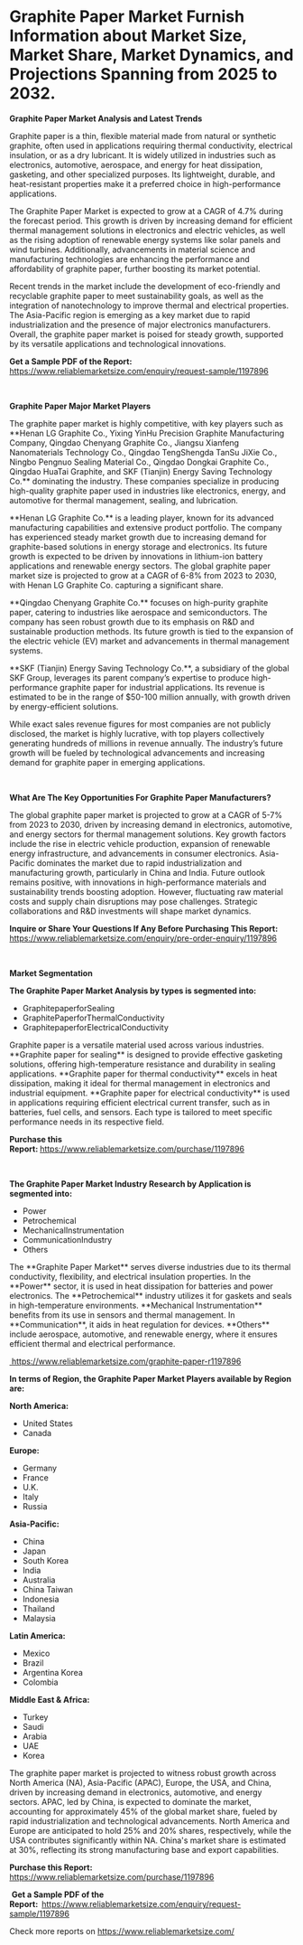 <p><h1>Graphite Paper Market Furnish Information about Market Size, Market Share, Market Dynamics, and Projections Spanning from 2025 to 2032.</h1></p><p><strong>Graphite Paper Market Analysis and Latest Trends</strong></p>
<p><p>Graphite paper is a thin, flexible material made from natural or synthetic graphite, often used in applications requiring thermal conductivity, electrical insulation, or as a dry lubricant. It is widely utilized in industries such as electronics, automotive, aerospace, and energy for heat dissipation, gasketing, and other specialized purposes. Its lightweight, durable, and heat-resistant properties make it a preferred choice in high-performance applications.</p><p>The Graphite Paper Market is expected to grow at a CAGR of 4.7% during the forecast period. This growth is driven by increasing demand for efficient thermal management solutions in electronics and electric vehicles, as well as the rising adoption of renewable energy systems like solar panels and wind turbines. Additionally, advancements in material science and manufacturing technologies are enhancing the performance and affordability of graphite paper, further boosting its market potential.</p><p>Recent trends in the market include the development of eco-friendly and recyclable graphite paper to meet sustainability goals, as well as the integration of nanotechnology to improve thermal and electrical properties. The Asia-Pacific region is emerging as a key market due to rapid industrialization and the presence of major electronics manufacturers. Overall, the graphite paper market is poised for steady growth, supported by its versatile applications and technological innovations.</p></p>
<p><strong>Get a Sample PDF of the Report:&nbsp;</strong> <a href="https://www.reliablemarketsize.com/enquiry/request-sample/1197896?utm_campaign=1131&utm_medium=2&utm_source=Github&utm_content=ia&utm_term=25012025&utm_id=graphite-paper">https://www.reliablemarketsize.com/enquiry/request-sample/1197896</a></p>
<p>&nbsp;</p>
<p><strong>Graphite Paper Major Market Players</strong></p>
<p><p>The graphite paper market is highly competitive, with key players such as **Henan LG Graphite Co., Yixing YinHu Precision Graphite Manufacturing Company, Qingdao Chenyang Graphite Co., Jiangsu Xianfeng Nanomaterials Technology Co., Qingdao TengShengda TanSu JiXie Co., Ningbo Pengnuo Sealing Material Co., Qingdao Dongkai Graphite Co., Qingdao HuaTai Graphite, and SKF (Tianjin) Energy Saving Technology Co.** dominating the industry. These companies specialize in producing high-quality graphite paper used in industries like electronics, energy, and automotive for thermal management, sealing, and lubrication.</p><p>**Henan LG Graphite Co.** is a leading player, known for its advanced manufacturing capabilities and extensive product portfolio. The company has experienced steady market growth due to increasing demand for graphite-based solutions in energy storage and electronics. Its future growth is expected to be driven by innovations in lithium-ion battery applications and renewable energy sectors. The global graphite paper market size is projected to grow at a CAGR of 6-8% from 2023 to 2030, with Henan LG Graphite Co. capturing a significant share.</p><p>**Qingdao Chenyang Graphite Co.** focuses on high-purity graphite paper, catering to industries like aerospace and semiconductors. The company has seen robust growth due to its emphasis on R&D and sustainable production methods. Its future growth is tied to the expansion of the electric vehicle (EV) market and advancements in thermal management systems.</p><p>**SKF (Tianjin) Energy Saving Technology Co.**, a subsidiary of the global SKF Group, leverages its parent company’s expertise to produce high-performance graphite paper for industrial applications. Its revenue is estimated to be in the range of $50-100 million annually, with growth driven by energy-efficient solutions.</p><p>While exact sales revenue figures for most companies are not publicly disclosed, the market is highly lucrative, with top players collectively generating hundreds of millions in revenue annually. The industry’s future growth will be fueled by technological advancements and increasing demand for graphite paper in emerging applications.</p></p>
<p>&nbsp;</p>
<p><strong>What Are The Key Opportunities For Graphite Paper Manufacturers?</strong></p>
<p><p>The global graphite paper market is projected to grow at a CAGR of 5-7% from 2023 to 2030, driven by increasing demand in electronics, automotive, and energy sectors for thermal management solutions. Key growth factors include the rise in electric vehicle production, expansion of renewable energy infrastructure, and advancements in consumer electronics. Asia-Pacific dominates the market due to rapid industrialization and manufacturing growth, particularly in China and India. Future outlook remains positive, with innovations in high-performance materials and sustainability trends boosting adoption. However, fluctuating raw material costs and supply chain disruptions may pose challenges. Strategic collaborations and R&D investments will shape market dynamics.</p></p>
<p><strong>Inquire or Share Your Questions If Any Before Purchasing This Report:</strong> <a href="https://www.reliablemarketsize.com/enquiry/pre-order-enquiry/1197896?utm_campaign=1131&utm_medium=2&utm_source=Github&utm_content=ia&utm_term=25012025&utm_id=graphite-paper">https://www.reliablemarketsize.com/enquiry/pre-order-enquiry/1197896</a></p>
<p>&nbsp;</p>
<p><strong>Market Segmentation</strong></p>
<p><strong>The Graphite Paper Market Analysis by types is segmented into:</strong></p>
<p><ul><li>GraphitepaperforSealing</li><li>GraphitePaperforThermalConductivity</li><li>GraphitepaperforElectricalConductivity</li></ul></p>
<p><p>Graphite paper is a versatile material used across various industries. **Graphite paper for sealing** is designed to provide effective gasketing solutions, offering high-temperature resistance and durability in sealing applications. **Graphite paper for thermal conductivity** excels in heat dissipation, making it ideal for thermal management in electronics and industrial equipment. **Graphite paper for electrical conductivity** is used in applications requiring efficient electrical current transfer, such as in batteries, fuel cells, and sensors. Each type is tailored to meet specific performance needs in its respective field.</p></p>
<p><strong>Purchase this Report:&nbsp;</strong><a href="https://www.reliablemarketsize.com/purchase/1197896?utm_campaign=1131&utm_medium=2&utm_source=Github&utm_content=ia&utm_term=25012025&utm_id=graphite-paper">https://www.reliablemarketsize.com/purchase/1197896</a></p>
<p>&nbsp;</p>
<p><strong>The Graphite Paper Market Industry Research by Application is segmented into:</strong></p>
<p><ul><li>Power</li><li>Petrochemical</li><li>MechanicalInstrumentation</li><li>CommunicationIndustry</li><li>Others</li></ul></p>
<p><p>The **Graphite Paper Market** serves diverse industries due to its thermal conductivity, flexibility, and electrical insulation properties. In the **Power** sector, it is used in heat dissipation for batteries and power electronics. The **Petrochemical** industry utilizes it for gaskets and seals in high-temperature environments. **Mechanical Instrumentation** benefits from its use in sensors and thermal management. In **Communication**, it aids in heat regulation for devices. **Others** include aerospace, automotive, and renewable energy, where it ensures efficient thermal and electrical performance.</p></p>
<p><a href="https://www.reliablemarketsize.com/graphite-paper-r1197896?utm_campaign=1131&utm_medium=2&utm_source=Github&utm_content=ia&utm_term=25012025&utm_id=graphite-paper">&nbsp;https://www.reliablemarketsize.com/graphite-paper-r1197896</a></p>
<p><strong>In terms of Region, the Graphite Paper Market Players available by Region are:</strong></p>
<p>
    <p> <strong> North America: </strong>
        <ul>
            <li>United States</li>
            <li>Canada</li>
        </ul>
        </p> 
    <p> <strong> Europe: </strong>
        <ul>
            <li>Germany</li>
            <li>France</li>
            <li>U.K.</li>
            <li>Italy</li>
            <li>Russia</li>
        </ul>
        </p> 
    <p> <strong> Asia-Pacific: </strong>
        <ul>
            <li>China</li>
            <li>Japan</li>
            <li>South Korea</li>
            <li>India</li>
            <li>Australia</li>
            <li>China Taiwan</li>
            <li>Indonesia</li>
            <li>Thailand</li>
            <li>Malaysia</li>
        </ul>
        </p> 
    <p> <strong> Latin America: </strong>
        <ul>
            <li>Mexico</li>
            <li>Brazil</li>
            <li>Argentina Korea</li>
            <li>Colombia</li>
        </ul>
        </p> 
    <p> <strong> Middle East & Africa: </strong>
        <ul>
            <li>Turkey</li>
            <li>Saudi</li>
            <li>Arabia</li>
            <li>UAE</li>
            <li>Korea</li>
        </ul>
    </p>
    </p>
<p><p>The graphite paper market is projected to witness robust growth across North America (NA), Asia-Pacific (APAC), Europe, the USA, and China, driven by increasing demand in electronics, automotive, and energy sectors. APAC, led by China, is expected to dominate the market, accounting for approximately 45% of the global market share, fueled by rapid industrialization and technological advancements. North America and Europe are anticipated to hold 25% and 20% shares, respectively, while the USA contributes significantly within NA. China's market share is estimated at 30%, reflecting its strong manufacturing base and export capabilities.</p></p>
<p><strong>Purchase this Report: </strong><a href="https://www.reliablemarketsize.com/purchase/1197896?utm_campaign=1131&utm_medium=2&utm_source=Github&utm_content=ia&utm_term=25012025&utm_id=graphite-paper">https://www.reliablemarketsize.com/purchase/1197896</a></p>
<p>&nbsp;<strong>Get a Sample PDF of the Report:&nbsp;&nbsp;</strong><a href="https://www.reliablemarketsize.com/enquiry/request-sample/1197896?utm_campaign=1131&utm_medium=2&utm_source=Github&utm_content=ia&utm_term=25012025&utm_id=graphite-paper">https://www.reliablemarketsize.com/enquiry/request-sample/1197896</a></p>
<p><strong></strong></p>
<p>Check more reports on <a href="https://www.reliablemarketsize.com/?utm_campaign=1131&utm_medium=2&utm_source=Github&utm_content=ia&utm_term=25012025&utm_id=graphite-paper">https://www.reliablemarketsize.com/</a></p>